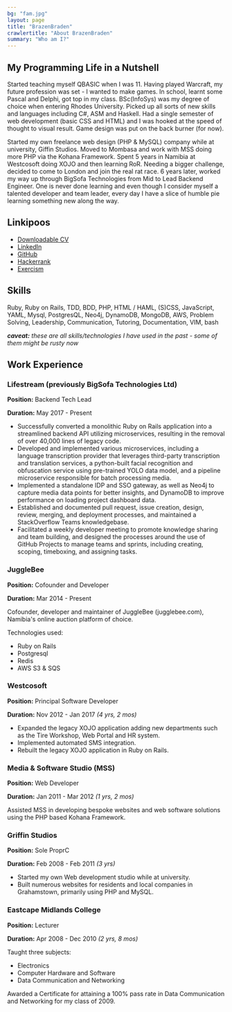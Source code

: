 ```yaml
---
bg: "fam.jpg"
layout: page
title: "BrazenBraden"
crawlertitle: "About BrazenBraden"
summary: "Who am I?"
---
```


## My Programming Life in a Nutshell
Started teaching myself QBASIC when I was 11. Having played Warcraft, my future profession was set - I wanted to make games. In school, learnt some Pascal and Delphi, got top in my class. BSc(InfoSys) was my degree of choice when entering Rhodes University. Picked up all sorts of new skills and languages including C#, ASM and Haskell. Had a single semester of web development (basic CSS and HTML) and I was hooked at the speed of thought to visual result. Game design was put on the back burner (for now).

Started my own freelance web design (PHP & MySQL) company while at university, Giffin Studios. Moved to Mombasa and work with MSS doing more PHP via the Kohana Framework. Spent 5 years in Namibia at Westcosoft doing XOJO and then learning RoR. Needing a bigger challenge, decided to come to London and join the real rat race. 6 years later, worked my way up through BigSofa Technologies from Mid to Lead Backend Engineer. One is never done learning and even though I consider myself a talented developer and team leader, every day I have a slice of humble pie learning something new along the way.

## Linkipoos

* [Downloadable CV](/assets/cv.pdf)
* [LinkedIn](https://www.linkedin.com/in/bradenhmking/)
* [GitHub](https://github.com/brazenbraden)
* [Hackerrank](https://www.hackerrank.com/BrazenBraden)
* [Exercism](https://exercism.org/profiles/brazenbraden)

## Skills

Ruby, Ruby on Rails, TDD, BDD, PHP, HTML / HAML, (S)CSS, JavaScript, YAML, Mysql, PostgresQL, Neo4j, DynamoDB, MongoDB, AWS, Problem Solving, Leadership, Communication, Tutoring, Documentation, VIM, bash

_**caveat:** these are all skills/technologies I have used in the past - some of them might be rusty now_

## Work Experience
### Lifestream (previously BigSofa Technologies Ltd)
**Position:** Backend Tech Lead

**Duration:** May 2017 - Present

- Successfully converted a monolithic Ruby on Rails application into a streamlined backend API utilizing microservices, resulting in the removal of over 40,000 lines of legacy code.
- Developed and implemented various microservices, including a language transcription provider that leverages third-party transcription and translation services, a python-built facial recognition and obfuscation service using pre-trained YOLO data model, and a pipeline microservice responsible for batch processing media.
- Implemented a standalone IDP and SSO gateway, as well as Neo4j to capture media data points for better insights, and DynamoDB to improve performance on loading project dashboard data.
- Established and documented pull request, issue creation, design, review, merging, and deployment processes, and maintained a StackOverflow Teams knowledgebase.
- Facilitated a weekly developer meeting to promote knowledge sharing and team building, and designed the processes around the use of GitHub Projects to manage teams and sprints, including creating, scoping, timeboxing, and assigning tasks.

### JuggleBee
**Position:** Cofounder and Developer

**Duration:** Mar 2014 - Present

Cofounder, developer and maintainer of JuggleBee (jugglebee.com), Namibia's online auction platform of choice.

Technologies used:
- Ruby on Rails
- Postgresql
- Redis
- AWS S3 & SQS

### Westcosoft
**Position:** Principal Software Developer

**Duration:** Nov 2012 - Jan 2017 _(4 yrs, 2 mos)_

- Expanded the legacy XOJO application adding new departments such as the Tire Workshop, Web Portal and HR system.
- Implemented automated SMS integration.
- Rebuilt the legacy XOJO application in Ruby on Rails.

### Media & Software Studio (MSS)
**Position:** Web Developer

**Duration:** Jan 2011 - Mar 2012 _(1 yrs, 2 mos)_

Assisted MSS in developing bespoke websites and web software solutions using the PHP based Kohana Framework.


### Griffin Studios
**Position:** Sole ProprC

**Duration:** Feb 2008 - Feb 2011 _(3 yrs)_

- Started my own Web development studio while at university.
- Built numerous websites for residents and local companies in Grahamstown, primarily using PHP and MySQL.

### Eastcape Midlands College
**Position:** Lecturer

**Duration:** Apr 2008 - Dec 2010 _(2 yrs, 8 mos)_

Taught three subjects:
- Electronics
- Computer Hardware and Software
- Data Communication and Networking

Awarded a Certificate for attaining a 100% pass rate in Data Communication and Networking for my class of 2009.

